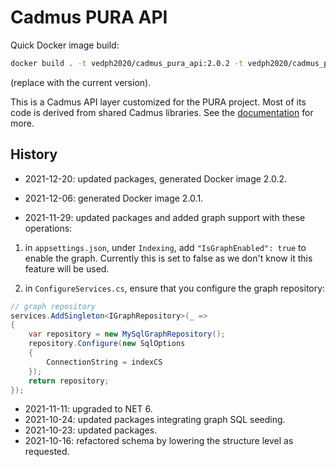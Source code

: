 # Cadmus PURA API

Quick Docker image build:

```bash
docker build . -t vedph2020/cadmus_pura_api:2.0.2 -t vedph2020/cadmus_pura_api:latest
```

(replace with the current version).

This is a Cadmus API layer customized for the PURA project. Most of its code is derived from shared Cadmus libraries. See the [documentation](https://github.com/vedph/cadmus_doc/blob/master/guide/api.md) for more.

## History

- 2021-12-20: updated packages, generated Docker image 2.0.2.

- 2021-12-06: generated Docker image 2.0.1.

- 2021-11-29: updated packages and added graph support with these operations:

1. in `appsettings.json`, under `Indexing`, add `"IsGraphEnabled": true` to enable the graph. Currently this is set to false as we don't know it this feature will be used.

2. in `ConfigureServices.cs`, ensure that you configure the graph repository:

```cs
// graph repository
services.AddSingleton<IGraphRepository>(_ =>
{
    var repository = new MySqlGraphRepository();
    repository.Configure(new SqlOptions
    {
        ConnectionString = indexCS
    });
    return repository;
});
```

- 2021-11-11: upgraded to NET 6.
- 2021-10-24: updated packages integrating graph SQL seeding.
- 2021-10-23: updated packages.
- 2021-10-16: refactored schema by lowering the structure level as requested.
